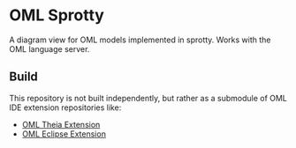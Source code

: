 # OML Sprotty

A diagram view for OML models implemented in sprotty. Works with the OML language server. 

## Build
This repository is not built independently, but rather as a submodule of OML IDE extension repositories like:
- [OML Theia Extension](https://github.com/open-caesar/oml-theia)
- [OML Eclipse Extension](https://github.com/open-caesar/oml-eclipse)
